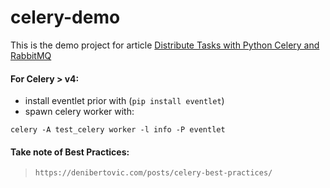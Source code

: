 # celery-demo

This is the demo project for article [Distribute Tasks with Python Celery and RabbitMQ](https://tests4geeks.com/tutorials/distribute-tasks-with-python-celery-and-rabbitmq/)

#### For Celery > v4:
- install eventlet prior with (`pip install eventlet`)
- spawn celery worker with:
```
celery -A test_celery worker -l info -P eventlet
```


#### Take note of **Best Practices**:
> `https://denibertovic.com/posts/celery-best-practices/`